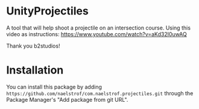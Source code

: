 # UnityProjectiles

A tool that will help shoot a projectile on an intersection course. Using this video as instructions: https://www.youtube.com/watch?v=aKd32I0uwAQ

Thank you b2studios!

# Installation

You can install this package by adding `https://github.com/naelstrof/com.naelstrof.projectiles.git` through the Package Manager's "Add package from git URL".
